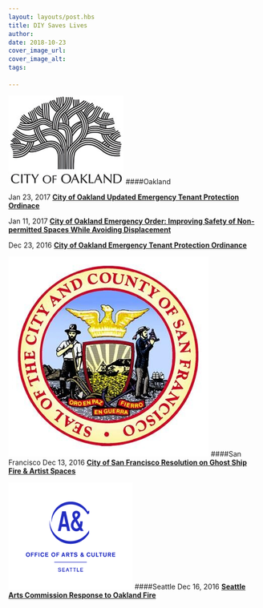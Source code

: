 ```yaml
---
layout: layouts/post.hbs
title: DIY Saves Lives
author:
date: 2018-10-23
cover_image_url:
cover_image_alt:
tags:

---
```




![](/content/images/2017/03/OaklandLogo.jpeg)
####Oakland

Jan 23, 2017
**[City of Oakland Updated Emergency Tenant Protection Ordinace](https://drive.google.com/file/d/0B4-mhpGEQtoJSmlqTURSdk1mMWc/view)**

Jan 11, 2017
**[City of Oakland Emergency Order: Improving Safety of Non-permitted Spaces While Avoiding Displacement](http://www2.oaklandnet.com/w/OAK062364)**

Dec 23, 2016
**[City of Oakland Emergency Tenant Protection Ordinance](https://drive.google.com/file/d/0B4-mhpGEQtoJMW45SVhfWjluVmM/view)**

![](/content/images/2017/03/SF.jpeg)
####San Francisco
Dec 13, 2016
**[City of San Francisco Resolution on Ghost Ship Fire & Artist Spaces](https://sfgov.legistar.com/View.ashx?M=F&ID=4839464&GUID=65905D6A-74E9-49AC-85B9-5B5B2777E34B0)**


![](/content/images/2017/03/Office-of-Arts-and-Culture-Seattle.png)
####Seattle
Dec 16, 2016
**[Seattle Arts Commission Response to Oakland Fire](https://res.cloudinary.com/sagacity/image/upload/v1482164218/Commissions_Response_to_Oakland_Fire_mykyrd.pdf)**







